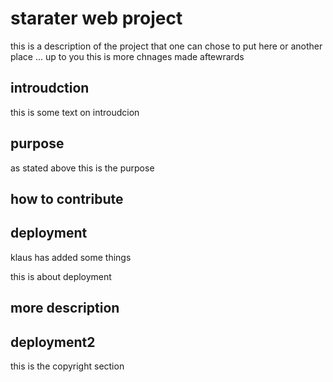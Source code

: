 # starater web project
this is a description of the project that one can chose to put here or another place ... up to you
this is more chnages made aftewrards

## introudction

this is some text on introudcion

## purpose

as stated above this is the purpose

## how to contribute


## deployment

klaus has added some things

this is about deployment

## more description
## deployment2

this is the copyright section